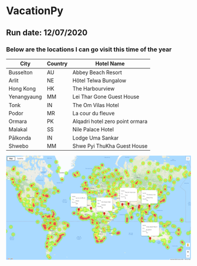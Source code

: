 # VacationPy

## Run date: 12/07/2020


### Below are the locations I can go visit this time of the year

|City	      |Country|	Hotel Name                     |
|-----------|-------|--------------------------------|
Busselton	  |   AU	|Abbey Beach Resort              |
Arlit	      |   NE	|Hôtel Telwa Bungalow            |
Hong Kong	  |   HK	|The Harbourview                 |
Yenangyaung |	  MM	|Lei Thar Gone Guest House       |
Tonk	      |  IN		|The Om Vilas Hotel              |
Podor	      |  MR		|La cour du fleuve               |
Ormara	    |  PK		|Alqadri hotel zero point ormara |
Malakal	    |  SS		|Nile Palace Hotel               |
Pālkonda	  |  IN		|Lodge Uma Sankar                |
Shwebo	    |  MM	  |Shwe Pyi ThuKha Guest House     |

![hotel_maps](Images/hotels.PNG)
